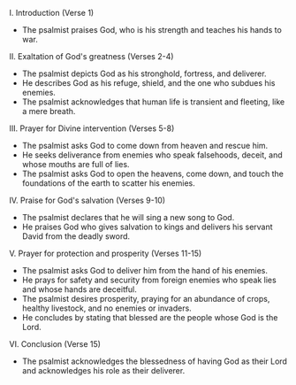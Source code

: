 I. Introduction (Verse 1)
- The psalmist praises God, who is his strength and teaches his hands to war.

II. Exaltation of God's greatness (Verses 2-4)
- The psalmist depicts God as his stronghold, fortress, and deliverer.
- He describes God as his refuge, shield, and the one who subdues his enemies.
- The psalmist acknowledges that human life is transient and fleeting, like a mere breath.

III. Prayer for Divine intervention (Verses 5-8)
- The psalmist asks God to come down from heaven and rescue him.
- He seeks deliverance from enemies who speak falsehoods, deceit, and whose mouths are full of lies.
- The psalmist asks God to open the heavens, come down, and touch the foundations of the earth to scatter his enemies.

IV. Praise for God's salvation (Verses 9-10)
- The psalmist declares that he will sing a new song to God.
- He praises God who gives salvation to kings and delivers his servant David from the deadly sword.

V. Prayer for protection and prosperity (Verses 11-15)
- The psalmist asks God to deliver him from the hand of his enemies.
- He prays for safety and security from foreign enemies who speak lies and whose hands are deceitful.
- The psalmist desires prosperity, praying for an abundance of crops, healthy livestock, and no enemies or invaders.
- He concludes by stating that blessed are the people whose God is the Lord.

VI. Conclusion (Verse 15)
- The psalmist acknowledges the blessedness of having God as their Lord and acknowledges his role as their deliverer.